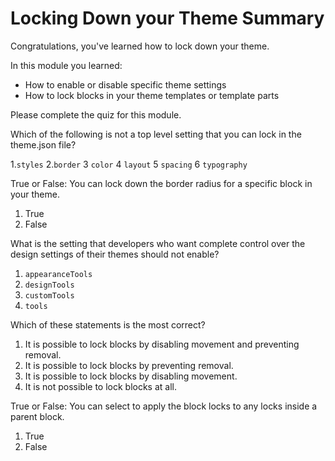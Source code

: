 # Locking Down your Theme Summary

Congratulations, you've learned how to lock down your theme. 

In this module you learned:

- How to enable or disable specific theme settings
- How to lock blocks in your theme templates or template parts

Please complete the quiz for this module.

Which of the following is not a top level setting that you can lock in the theme.json file?

1.`styles`
2.`border`
3 `color`
4 `layout`
5 `spacing`
6 `typography`

True or False: You can lock down the border radius for a specific block in your theme.

1. True
2. False

What is the setting that developers who want complete control over the design settings of their themes should not enable?

1. `appearanceTools`
2. `designTools`
3. `customTools`
4. `tools`

Which of these statements is the most correct?

1. It is possible to lock blocks by disabling movement and preventing removal.
2. It is possible to lock blocks by preventing removal.
3. It is possible to lock blocks by disabling movement.
4. It is not possible to lock blocks at all.

True or False: You can select to apply the block locks to any locks inside a parent block.

1. True
2. False